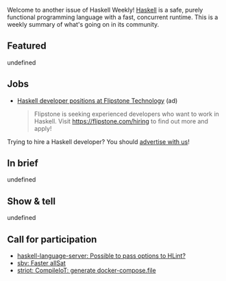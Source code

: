 Welcome to another issue of Haskell Weekly!
[Haskell](https://www.haskell.org) is a safe, purely functional programming language with a fast, concurrent runtime.
This is a weekly summary of what's going on in its community.

## Featured

undefined

## Jobs

- [Haskell developer positions at Flipstone Technology](https://flipstone.com/hiring) (ad)
  > Flipstone is seeking experienced developers who want to work in Haskell. Visit <https://flipstone.com/hiring> to find out more and apply!

Trying to hire a Haskell developer?
You should [advertise with us](https://haskellweekly.news/advertising.html)!

## In brief

undefined

## Show & tell

undefined

## Call for participation

-   [haskell-language-server: Possible to pass options to HLint?](https://github.com/haskell/haskell-language-server/issues/1509)
-   [sbv: Faster allSat](https://github.com/LeventErkok/sbv/issues/580)
-   [striot: CompileIoT: generate docker-compose.file](https://github.com/striot/striot/issues/126)
